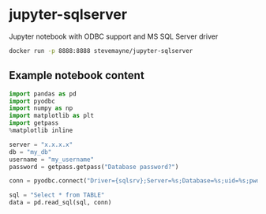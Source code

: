 # jupyter-sqlserver
Jupyter notebook with ODBC support and MS SQL Server driver

```bash
docker run -p 8888:8888 stevemayne/jupyter-sqlserver
```

## Example notebook content

```python
import pandas as pd
import pyodbc
import numpy as np
import matplotlib as plt
import getpass
%matplotlib inline

server = "x.x.x.x"
db = "my_db"
username = "my_username"
password = getpass.getpass("Database password?")

conn = pyodbc.connect("Driver={sqlsrv};Server=%s;Database=%s;uid=%s;pwd=%s" % (server, db, username, password))

sql = "Select * from TABLE"
data = pd.read_sql(sql, conn)
```

